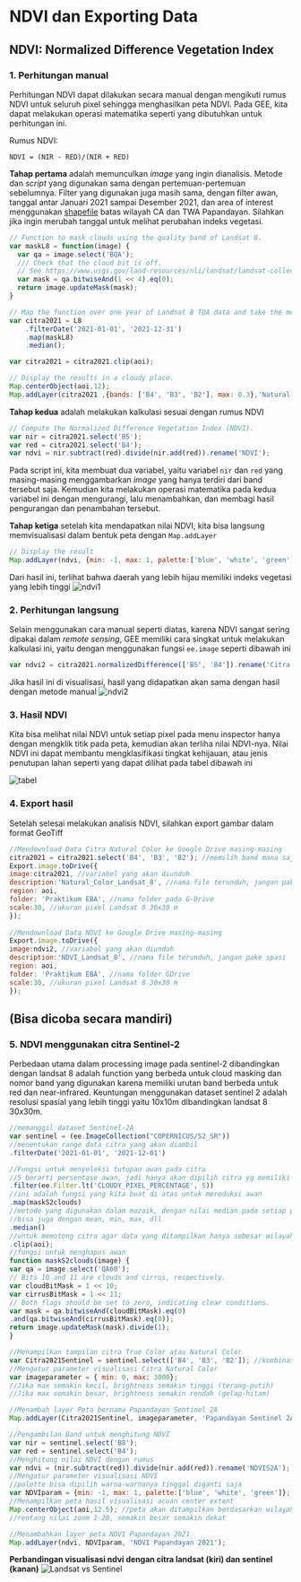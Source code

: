 # NDVI dan Exporting Data
## NDVI: Normalized Difference Vegetation Index
### 1. Perhitungan manual
Perhitungan NDVI dapat dilakukan secara manual dengan mengikuti rumus NDVI untuk seluruh pixel sehingga menghasilkan peta NDVI.
Pada GEE, kita dapat melakukan operasi matematika seperti yang dibutuhkan untuk perhitungan ini.

Rumus NDVI:
```
NDVI = (NIR - RED)/(NIR + RED)
```

**Tahap pertama** adalah memunculkan _image_ yang ingin dianalisis. Metode dan _script_ yang digunakan sama dengan pertemuan-pertemuan sebelumnya. Filter yang digunakan juga masih sama, dengan filter awan, tanggal antar Januari 2021 sampai Desember 2021, dan area of interest menggunakan [shapefile](https://github.com/geraldyudha/EBA2022/blob/bef8af46159b07e323cc20b93051565d853c6071/CA_dan_TWA_Papandayan.zip) batas wilayah CA dan TWA Papandayan. Silahkan jika ingin merubah tanggal untuk melihat perubahan indeks vegetasi. 


```javascript
// Function to mask clouds using the quality band of Landsat 8.
var maskL8 = function(image) {
  var qa = image.select('BQA');
  /// Check that the cloud bit is off.
  // See https://www.usgs.gov/land-resources/nli/landsat/landsat-collection-1-level-1-quality-assessment-band
  var mask = qa.bitwiseAnd(1 << 4).eq(0);
  return image.updateMask(mask);
}

// Map the function over one year of Landsat 8 TOA data and take the median.
var citra2021 = L8
    .filterDate('2021-01-01', '2021-12-31')
    .map(maskL8)
    .median();

var citra2021 = citra2021.clip(aoi);

// Display the results in a cloudy place.
Map.centerObject(aoi,12);
Map.addLayer(citra2021 ,{bands: ['B4', 'B3', 'B2'], max: 0.3},'Natural Colour');
```

**Tahap kedua** adalah melakukan kalkulasi sesuai dengan rumus NDVI
```javascript
// Compute the Normalized Difference Vegetation Index (NDVI).
var nir = citra2021.select('B5');
var red = citra2021.select('B4');
var ndvi = nir.subtract(red).divide(nir.add(red)).rename('NDVI');
```
Pada script ini, kita membuat dua variabel, yaitu variabel `nir` dan `red` yang masing-masing menggambarkan _image_ yang hanya terdiri dari band tersebut saja. Kemudian kita melakukan operasi matematika pada kedua variabel ini dengan mengurangi, lalu menambahkan, dan membagi hasil pengurangan dan penambahan tersebut.

**Tahap ketiga** setelah kita mendapatkan nilai NDVI, kita bisa langsung memvisualisasi dalam bentuk peta dengan `Map.addLayer`
```javascript
// Display the result
Map.addLayer(ndvi, {min: -1, max: 1, palette:['blue', 'white', 'green']}, 'Citra NDVI');
```
Dari hasil ini, terlihat bahwa daerah yang lebih hijau memiliki indeks vegetasi yang lebih tinggi
![ndvi1](https://github.com/geraldyudha/EBA2022/blob/99c1468de60e634c74a27844f08eac5a86a715c3/ContohNDVI1.png)

### 2. Perhitungan langsung
Selain menggunakan cara manual seperti diatas, karena NDVI sangat sering dipakai dalam _remote sensing_, GEE memiliki cara singkat untuk melakukan kalkulasi ini, yaitu dengan menggunakan fungsi `ee.image` seperti dibawah ini

```javascript
var ndvi2 = citra2021.normalizedDifference(['B5', 'B4']).rename('Citra NDVI');
```

Jika hasil ini di visualisasi, hasil yang didapatkan akan sama dengan hasil dengan metode manual
![ndvi2](https://github.com/geraldyudha/EBA2022/blob/99c1468de60e634c74a27844f08eac5a86a715c3/ContohNDVI2.png)

### 3. Hasil NDVI
Kita bisa melihat nilai NDVI untuk setiap pixel pada menu inspector hanya dengan mengklik titik pada peta, kemudian akan terliha nilai NDVI-nya. Nilai NDVI ini dapat membantu mengklasifikasi tingkat kehijauan, atau jenis penutupan lahan seperti yang dapat dilihat pada tabel dibawah ini

![tabel](https://github.com/lindypriyanka/EBA2020/blob/master/15.png)

### 4. Export hasil
Setelah selesai melakukan analisis NDVI, silahkan export gambar dalam format GeoTiff

```javascript
//Mendownload Data Citra Natural Color ke Google Drive masing-masing
citra2021 = citra2021.select('B4', 'B3', 'B2'); //memilih band mana saja yang akan dimasukkan gambar
Export.image.toDrive({ 
image:citra2021, //variabel yang akan diunduh 
description:'Natural_Color_Landsat_8', //nama file terunduh, jangan pake spasi 
region: aoi, 
folder: 'Praktikum EBA', //nama folder pada G-Drive 
scale:30, //ukuran pixel Landsat 8 30x30 m
}); 
 
//Mendownload Data NDVI ke Google Drive masing-masing
Export.image.toDrive({ 
image:ndvi2, //variabel yang akan diunduh
description:'NDVI_Landsat_8', //nama file terunduh, jangan pake spasi
region: aoi,
folder: 'Praktikum EBA', //nama folder GDrive
scale:30, //ukuran pixel Landsat 8 30x30 m
});
```

## (Bisa dicoba secara mandiri)
### 5. NDVI menggunakan citra Sentinel-2
Perbedaan utama dalam processing image pada sentinel-2 dibandingkan dengan landsat 8 adalah function yang berbeda untuk cloud masking dan nomor band yang digunakan karena memiliki urutan band berbeda untuk red dan near-infrared. Keuntungan menggunakan dataset sentinel 2 adalah resolusi spasial yang lebih tinggi yaitu 10x10m dibandingkan landsat 8  30x30m.

```javascript
//memanggil dataset Sentinel-2A
var sentinel = (ee.ImageCollection("COPERNICUS/S2_SR"))
//menentukan range data citra yang akan diambil
.filterDate('2021-01-01', '2021-12-01')

//Fungsi untuk menyeleksi tutupan awan pada citra
//5 berarti persentase awan, jadi hanya akan dipilih citra yg memiliki tutupan awan <5%
.filter(ee.Filter.lt('CLOUDY_PIXEL_PERCENTAGE', 5))
//ini adalah fungsi yang kita buat di atas untuk mereduksi awan
.map(maskS2clouds)
//metode yang digunakan dalam mozaik, dengan nilai median pada setiap pixel,
//bisa juga dengan mean, min, max, dll
.median()
//untuk memotong citra agar data yang ditampilkan hanya sebesar wilayah yang kita inginkan
.clip(aoi);
//fungsi untuk menghapus awan
function maskS2clouds(image) {
var qa = image.select('QA60');
// Bits 10 and 11 are clouds and cirrus, respectively.
var cloudBitMask = 1 << 10;
var cirrusBitMask = 1 << 11;
// Both flags should be set to zero, indicating clear conditions.
var mask = qa.bitwiseAnd(cloudBitMask).eq(0)
.and(qa.bitwiseAnd(cirrusBitMask).eq(0));
return image.updateMask(mask).divide(1);
}

//Menampilkan tampilan citra True Color atau Natural Color
var Citra2021Sentinel = sentinel.select(['B4', 'B3', 'B2']); //kombinasi band natural color
//Mengatur parameter visualisasi Citra Natural Color
var imageparameter = { min: 0, max: 3000};
//Jika max semakin kecil, brightness semakin tinggi (terang-putih)
//Jika max semakin besar, brightness semakin rendah (gelap-hitam)

//Menambah layer Peta bernama Papandayan Sentinel 2A
Map.addLayer(Citra2021Sentinel, imageparameter, 'Papandayan Sentinel 2A');

//Pengambilan Band untuk menghitung NDVI
var nir = sentinel.select('B8');
var red = sentinel.select('B4');
//Menghitung nilai NDVI dengan rumus
var ndvi = (nir.subtract(red)).divide(nir.add(red)).rename('NDVIS2A');
//Mengatur parameter visualisasi NDVI
//palette bisa dipilih warna-warnanya tinggal diganti saja
var NDVIparam = {min: -1, max: 1, palette:['blue', 'white', 'green']};
//Menampilkan peta hasil visualisasi acuan center extent
Map.centerObject(aoi,12.5); //peta akan ditampilkan berdasarkan wilayah AOI dengan zoom 12.5
//rentang nilai zoom 1-20, semakin besar semakin dekat

//Menambahkan layer peta NDVI Papandayan 2021
Map.addLayer(ndvi, NDVIparam, 'NDVI Papandayan 2021');
```
**Perbandingan visualisasi ndvi dengan citra landsat (kiri) dan sentinel (kanan)**
![Landsat vs Sentinel](https://github.com/geraldyudha/EBA2022/blob/4ff482f49dfd7f12d61a3db93867fc8fe83adc38/ndvilandsatvssentinel.png)
